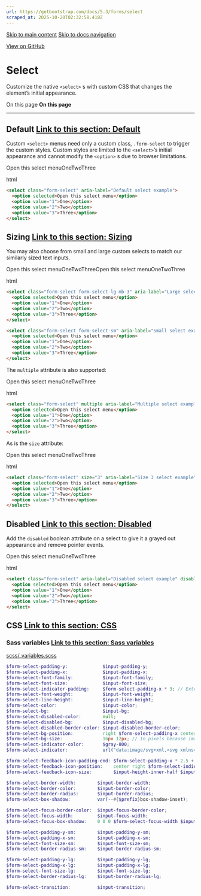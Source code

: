 ```yaml
---
url: https://getbootstrap.com/docs/5.3/forms/select
scraped_at: 2025-10-20T02:32:58.418Z
---
```


[Skip to main content](https://getbootstrap.com/docs/5.3/forms/select/#content) [Skip to docs navigation](https://getbootstrap.com/docs/5.3/forms/select/#bd-docs-nav)

[View on GitHub](https://github.com/twbs/bootstrap/blob/v5.3.8/site/src/content/docs/forms/select.mdx "View and edit this file on GitHub")

# Select

Customize the native `<select>` s with custom CSS that changes the element’s initial appearance.

On this page
**On this page**

* * *

## Default [Link to this section: Default](https://getbootstrap.com/docs/5.3/forms/select/\#default)

Custom `<select>` menus need only a custom class, `.form-select` to trigger the custom styles. Custom styles are limited to the `<select>`’s initial appearance and cannot modify the `<option>` s due to browser limitations.

Open this select menuOneTwoThree

html

```html
<select class="form-select" aria-label="Default select example">
  <option selected>Open this select menu</option>
  <option value="1">One</option>
  <option value="2">Two</option>
  <option value="3">Three</option>
</select>
```

## Sizing [Link to this section: Sizing](https://getbootstrap.com/docs/5.3/forms/select/\#sizing)

You may also choose from small and large custom selects to match our similarly sized text inputs.

Open this select menuOneTwoThreeOpen this select menuOneTwoThree

html

```html
<select class="form-select form-select-lg mb-3" aria-label="Large select example">
  <option selected>Open this select menu</option>
  <option value="1">One</option>
  <option value="2">Two</option>
  <option value="3">Three</option>
</select>

<select class="form-select form-select-sm" aria-label="Small select example">
  <option selected>Open this select menu</option>
  <option value="1">One</option>
  <option value="2">Two</option>
  <option value="3">Three</option>
</select>
```

The `multiple` attribute is also supported:

Open this select menuOneTwoThree

html

```html
<select class="form-select" multiple aria-label="Multiple select example">
  <option selected>Open this select menu</option>
  <option value="1">One</option>
  <option value="2">Two</option>
  <option value="3">Three</option>
</select>
```

As is the `size` attribute:

Open this select menuOneTwoThree

html

```html
<select class="form-select" size="3" aria-label="Size 3 select example">
  <option selected>Open this select menu</option>
  <option value="1">One</option>
  <option value="2">Two</option>
  <option value="3">Three</option>
</select>
```

## Disabled [Link to this section: Disabled](https://getbootstrap.com/docs/5.3/forms/select/\#disabled)

Add the `disabled` boolean attribute on a select to give it a grayed out appearance and remove pointer events.

Open this select menuOneTwoThree

html

```html
<select class="form-select" aria-label="Disabled select example" disabled>
  <option selected>Open this select menu</option>
  <option value="1">One</option>
  <option value="2">Two</option>
  <option value="3">Three</option>
</select>
```

## CSS [Link to this section: CSS](https://getbootstrap.com/docs/5.3/forms/select/\#css)

### Sass variables [Link to this section: Sass variables](https://getbootstrap.com/docs/5.3/forms/select/\#sass-variables)

[scss/\_variables.scss](https://github.com/twbs/bootstrap/blob/v5.3.8/scss/_variables.scss)

```scss
$form-select-padding-y:             $input-padding-y;
$form-select-padding-x:             $input-padding-x;
$form-select-font-family:           $input-font-family;
$form-select-font-size:             $input-font-size;
$form-select-indicator-padding:     $form-select-padding-x * 3; // Extra padding for background-image
$form-select-font-weight:           $input-font-weight;
$form-select-line-height:           $input-line-height;
$form-select-color:                 $input-color;
$form-select-bg:                    $input-bg;
$form-select-disabled-color:        null;
$form-select-disabled-bg:           $input-disabled-bg;
$form-select-disabled-border-color: $input-disabled-border-color;
$form-select-bg-position:           right $form-select-padding-x center;
$form-select-bg-size:               16px 12px; // In pixels because image dimensions
$form-select-indicator-color:       $gray-800;
$form-select-indicator:             url("data:image/svg+xml,<svg xmlns='http://www.w3.org/2000/svg' viewBox='0 0 16 16'><path fill='none' stroke='#{$form-select-indicator-color}' stroke-linecap='round' stroke-linejoin='round' stroke-width='2' d='m2 5 6 6 6-6'/></svg>");

$form-select-feedback-icon-padding-end: $form-select-padding-x * 2.5 + $form-select-indicator-padding;
$form-select-feedback-icon-position:    center right $form-select-indicator-padding;
$form-select-feedback-icon-size:        $input-height-inner-half $input-height-inner-half;

$form-select-border-width:        $input-border-width;
$form-select-border-color:        $input-border-color;
$form-select-border-radius:       $input-border-radius;
$form-select-box-shadow:          var(--#{$prefix}box-shadow-inset);

$form-select-focus-border-color:  $input-focus-border-color;
$form-select-focus-width:         $input-focus-width;
$form-select-focus-box-shadow:    0 0 0 $form-select-focus-width $input-btn-focus-color;

$form-select-padding-y-sm:        $input-padding-y-sm;
$form-select-padding-x-sm:        $input-padding-x-sm;
$form-select-font-size-sm:        $input-font-size-sm;
$form-select-border-radius-sm:    $input-border-radius-sm;

$form-select-padding-y-lg:        $input-padding-y-lg;
$form-select-padding-x-lg:        $input-padding-x-lg;
$form-select-font-size-lg:        $input-font-size-lg;
$form-select-border-radius-lg:    $input-border-radius-lg;

$form-select-transition:          $input-transition;

```